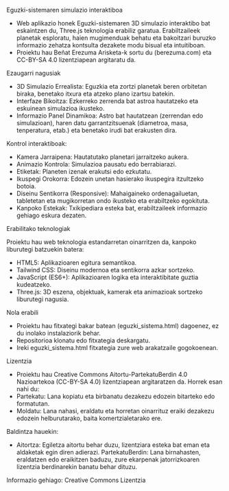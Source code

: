 Eguzki-sistemaren simulazio interaktiboa

- Web aplikazio honek Eguzki-sistemaren 3D simulazio interaktibo bat eskaintzen du, Three.js teknologia erabiliz garatua. Erabiltzaileek planetak esploratu, haien mugimenduak behatu eta bakoitzari buruzko informazio zehatza kontsulta dezakete modu bisual eta intuitiboan.
- Proiektu hau Beñat Erezuma Arisketa-k sortu du (berezuma.com) eta CC-BY-SA 4.0 lizentziapean argitaratu da.

Ezaugarri nagusiak

- 3D Simulazio Errealista: Eguzkia eta zortzi planetak beren orbitetan biraka, benetako itxura eta atzeko plano izartsu batekin.
- Interfaze Bikoitza: Ezkerreko zerrenda bat astroa hautatzeko eta eskuinean simulazioa ikusteko.
- Informazio Panel Dinamikoa: Astro bat hautatzean (zerrendan edo simulazioan), haren datu garrantzitsuenak (diametroa, masa, tenperatura, etab.) eta benetako irudi bat erakusten dira.

Kontrol interaktiboak:

- Kamera Jarraipena: Hautatutako planetari jarraitzeko aukera.
- Animazio Kontrola: Simulazioa pausatu edo berrabiarazi.
- Etiketak: Planeten izenak erakutsi edo ezkutatu.
- Ikuspegi Orokorra: Edozein unetan hasierako ikuspegira itzultzeko botoia.
- Diseinu Sentikorra (Responsive): Mahaigaineko ordenagailuetan, tabletetan eta mugikorretan ondo ikusteko eta erabiltzeko egokituta.
- Kanpoko Estekak: Txikipediara esteka bat, erabiltzaileek informazio gehiago eskura dezaten.

Erabilitako teknologiak

Proiektu hau web teknologia estandarretan oinarritzen da, kanpoko liburutegi batzuekin batera:

- HTML5: Aplikazioaren egitura semantikoa.
- Tailwind CSS: Diseinu modernoa eta sentikorra azkar sortzeko.
- JavaScript (ES6+): Aplikazioaren logika eta interaktibitate guztia kudeatzeko.
- Three.js: 3D eszena, objektuak, kamerak eta animazioak sortzeko liburutegi nagusia.

Nola erabili
- Proiektu hau fitxategi bakar batean (eguzki_sistema.html) dagoenez, ez du inolako instalaziorik behar.
- Repositorioa klonatu edo fitxategia deskargatu.
- Ireki eguzki_sistema.html fitxategia zure web arakatzaile gogokoenean.

Lizentzia
- Proiektu hau Creative Commons Aitortu-PartekatuBerdin 4.0 Nazioartekoa (CC-BY-SA 4.0) lizentziapean argitaratzen da. Horrek esan nahi du:
- Partekatu: Lana kopiatu eta birbanatu dezakezu edozein bitarteko edo formatutan.
- Moldatu: Lana nahasi, eraldatu eta horretan oinarrituz eraiki dezakezu edozein helburutarako, baita komertzialetarako ere.

Baldintza hauekin:
- Aitortza: Egiletza aitortu behar duzu, lizentziara esteka bat eman eta aldaketak egin diren adierazi.
PartekatuBerdin: Lana birnahasten, eraldatzen edo eraikitzen baduzu, zure ekarpenak jatorrizkoaren lizentzia berdinarekin banatu behar dituzu.

Informazio gehiago: Creative Commons Lizentzia
